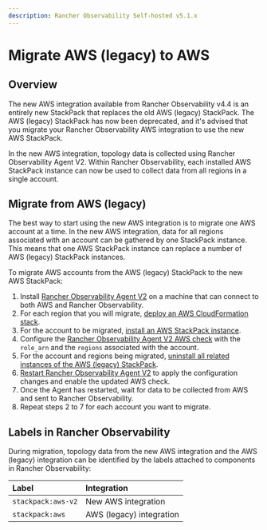 ```yaml
---
description: Rancher Observability Self-hosted v5.1.x 
---
```


# Migrate AWS \(legacy\) to AWS

## Overview

The new AWS integration available from Rancher Observability v4.4 is an entirely new StackPack that replaces the old AWS \(legacy\) StackPack. The AWS \(legacy\) StackPack has now been deprecated, and it's advised that you migrate your Rancher Observability AWS integration to use the new AWS StackPack.

In the new AWS integration, topology data is collected using Rancher Observability Agent V2. Within Rancher Observability, each installed AWS StackPack instance can now be used to collect data from all regions in a single account.

## Migrate from AWS \(legacy\)

The best way to start using the new AWS integration is to migrate one AWS account at a time. In the new AWS integration, data for all regions associated with an account can be gathered by one StackPack instance. This means that one AWS StackPack instance can replace a number of AWS \(legacy\) StackPack instances.

To migrate AWS accounts from the AWS \(legacy\) StackPack to the new AWS StackPack:

1. Install [Rancher Observability Agent V2](../../../setup/agent/about-stackstate-agent.md) on a machine that can connect to both AWS and Rancher Observability.
2. For each region that you will migrate, [deploy an AWS CloudFormation stack](aws.md#deploy-the-aws-cloudformation-stack).
3. For the account to be migrated, [install an AWS StackPack instance](aws.md#install-the-aws-stackpack).
4. Configure the [Rancher Observability Agent V2 AWS check](aws.md#configure-the-aws-check) with the `role_arn` and the `regions` associated with the account.
5. For the account and regions being migrated, [uninstall all related instances of the AWS \(legacy\) StackPack](aws-legacy.md#uninstall).
6. [Restart Rancher Observability Agent V2](../../../setup/agent/about-stackstate-agent.md) to apply the configuration changes and enable the updated AWS check.
7. Once the Agent has restarted, wait for data to be collected from AWS and sent to Rancher Observability.
8. Repeat steps 2 to 7 for each account you want to migrate.

## Labels in Rancher Observability

During migration, topology data from the new AWS integration and the AWS \(legacy\) integration can be identified by the labels attached to components in Rancher Observability:

| Label | Integration |
| :--- | :--- |
| `stackpack:aws-v2` | New AWS integration |
| `stackpack:aws` | AWS \(legacy\) integration |

